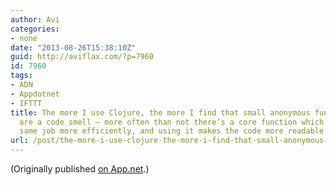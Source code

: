 ```yaml
---
author: Avi
categories:
- none
date: "2013-08-26T15:38:10Z"
guid: http://aviflax.com/?p=7960
id: 7960
tags:
- ADN
- Appdotnet
- IFTTT
title: The more I use Clojure, the more I find that small anonymous function literals
  are a code smell — more often than not there’s a core function which could do the
  same job more efficiently, and using it makes the code more readable.
url: /post/the-more-i-use-clojure-the-more-i-find-that-small-anonymous-function-literals-are-a-code-smell-more-often-than-not-theres-a-core-function-which-could-do-the-same-job-more-effi/
---
```

(Originally published [on App.net](http://alpha.app.net/aviflax/post/9795338).)